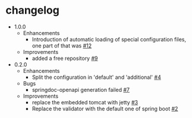 # changelog

- 1.0.0
  - Enhancements
    - Introduction of automatic loading of special configuration files, one part of that was [#12](https://github.com/th-schwarz/DDAuto/issues/12)  
  - Improvements
    - added a free repository [#9](https://github.com/th-schwarz/DDAuto/issues/9)
- 0.2.0
  - Enhancements
    - Split the configuration in 'default' and 'additional' [#4](https://github.com/th-schwarz/DDAuto/issues/4)
  - Bugs
    - springdoc-openapi generation failed [#7](https://github.com/th-schwarz/DDAuto/issues/7)
  - Improvements
    - replace the embedded tomcat with jetty [#3](https://github.com/th-schwarz/DDAuto/issues/3)
    - Replace the validator with the default one of spring boot [#2](https://github.com/th-schwarz/DDAuto/issues/2)
